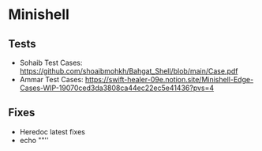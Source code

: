 # Minishell

## Tests
- Sohaib Test Cases: https://github.com/shoaibmohkh/Bahgat_Shell/blob/main/Case.pdf
- Ammar Test Cases: https://swift-healer-09e.notion.site/Minishell-Edge-Cases-WIP-19070ced3da3808ca44ec22ec5e41436?pvs=4

## Fixes
- Heredoc latest fixes
- echo ""''